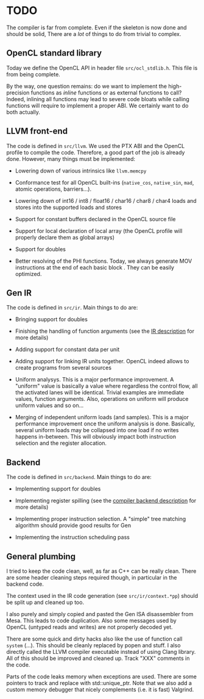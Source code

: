 TODO
====

The compiler is far from complete. Even if the skeleton is now done and should
be solid, There are a _lot_ of things to do from trivial to complex.

OpenCL standard library
-----------------------

Today we define the OpenCL API in header file `src/ocl_stdlib.h`. This file is
from being complete.

By the way, one question remains: do we want to implement
the high-precision functions as _inline_ functions or as external functions to
call? Indeed, inlining all functions may lead to severe code bloats while
calling functions will require to implement a proper ABI. We certainly want to
do both actually.

LLVM front-end
--------------

The code is defined in `src/llvm`.  We used the PTX ABI and the OpenCL profile
to compile the code. Therefore, a good part of the job is already done. However,
many things must be implemented:

- Lowering down of various intrinsics like `llvm.memcpy`

-  Conformance test for all OpenCL built-ins (`native_cos`, `native_sin`,
  `mad`, atomic operations, barriers...).

- Lowering down of int16 / int8 / float16 / char16 / char8 / char4 loads and
  stores into the supported loads and stores

- Support for constant buffers declared in the OpenCL source file

- Support for local declaration of local array (the OpenCL profile will properly
  declare them as global arrays)

- Support for doubles

- Better resolving of the PHI functions. Today, we always generate MOV
  instructions at the end of each basic block . They can be easily optimized.

Gen IR
------

The code is defined in `src/ir`. Main things to do are:

- Bringing support for doubles

- Finishing the handling of function arguments (see the [IR
  description](gen_ir.html) for more details)

- Adding support for constant data per unit

- Adding support for linking IR units together. OpenCL indeed allows to create
  programs from several sources

- Uniform analysys. This is a major performance improvement. A "uniform" value
  is basically a value where regardless the control flow, all the activated
  lanes will be identical. Trivial examples are immediate values, function
  arguments. Also, operations on uniform will produce uniform values and so
  on...

- Merging of independent uniform loads (and samples). This is a major
  performance improvement once the uniform analysis is done. Basically, several
  uniform loads may be collapsed into one load if no writes happens in-between.
  This will obviously impact both instruction selection and the register
  allocation.

Backend
-------

The code is defined in `src/backend`. Main things to do are:

- Implementing support for doubles

- Implementing register spilling (see the [compiler backend
  description](./compiler_backend.html) for more details)

- Implementing proper instruction selection. A "simple" tree matching algorithm
  should provide good results for Gen

- Implementing the instruction scheduling pass

General plumbing
----------------

I tried to keep the code clean, well, as far as C++ can be really clean. There
are some header cleaning steps required though, in particular in the backend
code.

The context used in the IR code generation (see `src/ir/context.*pp`) should be
split up and cleaned up too.

I also purely and simply copied and pasted the Gen ISA disassembler from Mesa.
This leads to code duplication. Also some messages used by OpenCL (untyped reads
and writes) are not properly decoded yet.

There are some quick and dirty hacks also like the use of function call `system`
(...). This should be cleanly replaced by popen and stuff. I also directly
called the LLVM compiler executable instead of using Clang library. All of this
should be improved and cleaned up. Track "XXX" comments in the code.

Parts of the code leaks memory when exceptions are used. There are some pointers
to track and replace with std::unique_ptr. Note that we also add a custom memory
debugger that nicely complements (i.e. it is fast) Valgrind.

